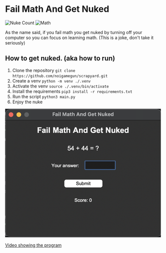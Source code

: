 # Fail Math And Get Nuked

![Nuke Count](https://img.shields.io/badge/Nukes_Launched-Probably_Thousands-blue) ![Math](https://img.shields.io/badge/Is_It_Stupid-Extremely-green)


As the name said, if you fail math you get nuked by turning off your computer so you can focus on learning math.
(This is a joke, don't take it seriously)

## How to get nuked. (aka how to run)

1. Clone the repository
`git clone https://github.com/noigamegun/scrapyard.git`
2. Create a venv
`python -m venv ./.venv`
3. Activate the venv
`source ./.venv/bin/activate`
4. Install the requirements
`pip3 install -r requirements.txt`
5. Run the script
`python3 main.py`
6. Enjoy the nuke

![Image showing the program](https://github.com/noigamegun/scrapyard/blob/main/image.png)

[Video showing the program](https://github.com/noigamegun/scrapyard/raw/refs/heads/main/video.mp4)